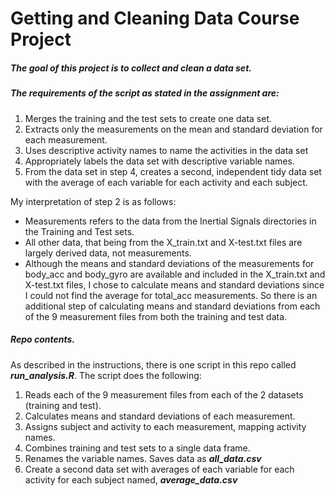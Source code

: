 # Getting and Cleaning Data Course Project

##### The goal of this project is to collect and clean a data set.

##### The requirements of the script as stated in the assignment are:
1) Merges the training and the test sets to create one data set.
2) Extracts only the measurements on the mean and standard deviation for each measurement.
3) Uses descriptive activity names to name the activities in the data set
4) Appropriately labels the data set with descriptive variable names.
5) From the data set in step 4, creates a second, independent tidy data set with the average of each variable for each activity and each subject.

My interpretation of step 2 is as follows:

- Measurements refers to the data from the Inertial Signals directories in the Training and Test sets.  
- All other data, that being from the X_train.txt and X-test.txt files are largely derived data, not measurements.
- Although the means and standard deviations of the measurements for body_acc and body_gyro are available and included in the X_train.txt and X-test.txt files, I chose to calculate means and standard deviations since I could not find the average for total_acc measurements.  So there is an additional step of calculating means and standard deviations from each of the 9 measurement files from both the training and test data.

##### Repo contents.
As described in the instructions, there is one script in this repo called <b><i>run_analysis.R</i></b>.  The script does the following:

1) Reads each of the 9 measurement files from each of the 2 datasets (training and test).
2) Calculates means and standard deviations of each measurement.
3) Assigns subject and activity to each measurement, mapping activity names.
4) Combines training and test sets to a single data frame.
5) Renames the variable names.  Saves data as <b><i>all_data.csv</i></b>
6) Create a second data set with averages of each variable for each activity for each subject named, <b><i>average_data.csv</i></b>
